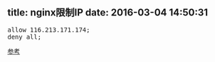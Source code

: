 title: nginx限制IP
date: 2016-03-04 14:50:31
---

<pre>
allow 116.213.171.174;
deny all;
</pre>


[参考](http://blog.sina.com.cn/s/blog_721cd3390101e8xv.html)